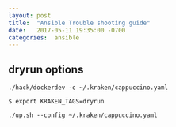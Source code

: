 ```yaml
---
layout: post
title:  "Ansible Trouble shooting guide"
date:   2017-05-11 19:35:00 -0700
categories:  ansible
---
```

##  dryrun options

```
./hack/dockerdev -c ~/.kraken/cappuccino.yaml
```



```
$ export KRAKEN_TAGS=dryrun
````

```
./up.sh --config ~/.kraken/cappuccino.yaml
```
